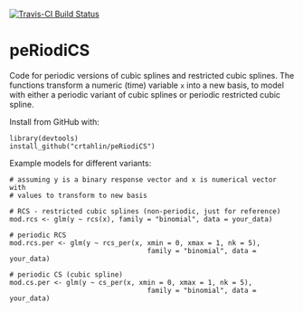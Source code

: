 [![Travis-CI Build Status](https://travis-ci.org/crtahlin/peRiodiCS.svg?branch=master)](https://travis-ci.org/crtahlin/peRiodiCS)


peRiodiCS
===========

Code for periodic versions of cubic splines and restricted cubic splines.
The functions transform a numeric (time) variable `x` into a new basis, 
to model with either a periodic variant of cubic splines or
periodic restricted cubic spline. 

Install from GitHub with:

```
library(devtools)
install_github("crtahlin/peRiodiCS")
```

Example models for different variants:

```
# assuming y is a binary response vector and x is numerical vector with
# values to transform to new basis

# RCS - restricted cubic splines (non-periodic, just for reference)
mod.rcs <- glm(y ~ rcs(x), family = "binomial", data = your_data)

# periodic RCS
mod.rcs.per <- glm(y ~ rcs_per(x, xmin = 0, xmax = 1, nk = 5),
                                  family = "binomial", data = your_data)
                                  
# periodic CS (cubic spline)
mod.cs.per <- glm(y ~ cs_per(x, xmin = 0, xmax = 1, nk = 5),
                                  family = "binomial", data = your_data)

```